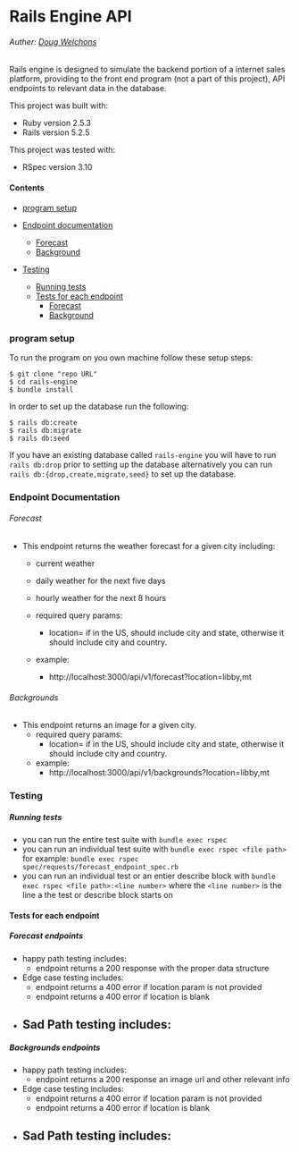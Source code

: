 # Rails Engine API

###### Auther: [Doug Welchons](https://github.com/DougWelchons)


Rails engine is designed to simulate the backend portion of a internet sales platform,
providing to the front end program (not a part of this project), API endpoints to relevant data in the database.


This project was built with:
* Ruby version 2.5.3
* Rails version 5.2.5

This project was tested with:
* RSpec version 3.10

#### Contents
- [program setup](#program-setup)
- [Endpoint documentation](#endpoint-documentation)
  - [Forecast](#forecast)
  - [Background](#background)

- [Testing](#testing)
  - [Running tests](#running-tests)
  - [Tests for each endpoint](#tests-for-each-endpont)
    - [Forecast](#forecast-endpoints)
    - [Background](#background-endpoint)

### program setup
To run the program on you own machine follow these setup steps:
```
$ git clone "repo URL"
$ cd rails-engine
$ bundle install
```

In order to set up the database run the following:
```
$ rails db:create
$ rails db:migrate
$ rails db:seed
```
If you have an existing database called `rails-engine` you will have to run `rails db:drop` prior to setting up the database
alternatively you can run `rails db:{drop,create,migrate,seed}` to set up the database.

### Endpoint Documentation
###### Forecast
- This endpoint returns the weather forecast for a given city including:
  - current weather
  - daily weather for the next five days
  - hourly weather for the next 8 hours

  - required query params:
    - location=<location> if in the US, <location> should include city and state, otherwise it should include city and country.
  - example:
    - http://localhost:3000/api/v1/forecast?location=libby,mt

###### Backgrounds
- This endpoint returns an image for a given city.
  - required query params:
    - location=<location> if in the US, <location> should include city and state, otherwise it should include city and country.
  - example:
    - http://localhost:3000/api/v1/backgrounds?location=libby,mt




### Testing
##### Running tests
- you can run the entire test suite with `bundle exec rspec`
- you can run an individual test suite with `bundle exec rspec <file path>` for example: `bundle exec rspec spec/requests/forecast_endpoint_spec.rb`
- you can run an individual test or an entier describe block with `bundle exec rspec <file path>:<line number>` where the `<line number>` is the line a the test or describe block starts on


#### Tests for each endpoint
##### Forecast endpoints
- happy path testing includes:
  - endpoint returns a 200 response with the proper data structure
- Edge case testing includes:
  - endpoint returns a 400 error if location param is not provided
  - endpoint returns a 400 error if location is blank
- Sad Path testing includes:
  -

##### Backgrounds endpoints
- happy path testing includes:
  - endpoint returns a 200 response an image url and other relevant info
- Edge case testing includes:
  - endpoint returns a 400 error if location param is not provided
  - endpoint returns a 400 error if location is blank
- Sad Path testing includes:
  -
